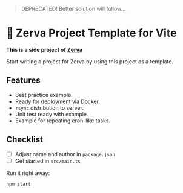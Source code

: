 > DEPRECATED! Better solution will follow...

# 🌱 Zerva Project Template for Vite

**This is a side project of [Zerva](https://github.com/holtwick/zerva)**

Start writing a project for Zerva by using this project as a template.

## Features

- Best practice example.
- Ready for deployment via Docker.
- `rsync` distribution to server.
- Unit test ready with example.
- Example for repeating cron-like tasks.

## Checklist

- [ ] Adjust name and author in `package.json`
- [ ] Get started in `src/main.ts`

Run it right away:

```sh
npm start
```
